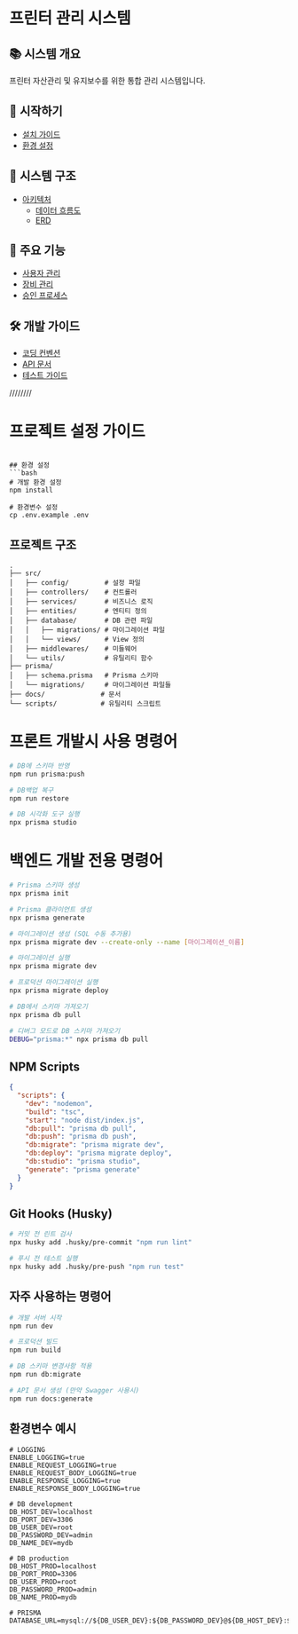 # 프린터 관리 시스템

## 📚 시스템 개요
프린터 자산관리 및 유지보수를 위한 통합 관리 시스템입니다.

## 🚀 시작하기
- [설치 가이드](docs/getting-started.md)
- [환경 설정](docs/setup.md)

## 📂 시스템 구조
- [아키텍처](docs/architecture/README.md)
  - [데이터 흐름도](docs/architecture/dfd.md)
  - [ERD](docs/architecture/erd.md)

## 📌 주요 기능
- [사용자 관리](docs/features/user-management.md)
- [장비 관리](docs/features/device-management.md)
- [승인 프로세스](docs/features/approval-process.md)

## 🛠 개발 가이드
- [코딩 컨벤션](docs/dev/conventions.md)
- [API 문서](docs/api/README.md)
- [테스트 가이드](docs/dev/testing.md)

////////
# 프로젝트 설정 가이드

```

## 환경 설정
```bash
# 개발 환경 설정
npm install

# 환경변수 설정
cp .env.example .env
```

## 프로젝트 구조
```
.
├── src/
│   ├── config/         # 설정 파일
│   ├── controllers/    # 컨트롤러
│   ├── services/       # 비즈니스 로직
│   ├── entities/       # 엔티티 정의
│   ├── database/       # DB 관련 파일
│   │   ├── migrations/ # 마이그레이션 파일
│   │   └── views/      # View 정의
│   ├── middlewares/    # 미들웨어
│   └── utils/          # 유틸리티 함수
├── prisma/
│   ├── schema.prisma   # Prisma 스키마
│   └── migrations/     # 마이그레이션 파일들
├── docs/              # 문서
└── scripts/           # 유틸리티 스크립트
```


# 프론트 개발시 사용 명령어
```bash
# DB에 스키마 반영
npm run prisma:push

# DB백업 복구
npm run restore

# DB 시각화 도구 실행
npx prisma studio
```

# 백엔드 개발 전용 명령어
```bash
# Prisma 스키마 생성
npx prisma init

# Prisma 클라이언트 생성
npx prisma generate

# 마이그레이션 생성 (SQL 수동 추가용)
npx prisma migrate dev --create-only --name [마이그레이션_이름]

# 마이그레이션 실행
npx prisma migrate dev

# 프로덕션 마이그레이션 실행
npx prisma migrate deploy

# DB에서 스키마 가져오기
npx prisma db pull

# 디버그 모드로 DB 스키마 가져오기
DEBUG="prisma:*" npx prisma db pull

```

## NPM Scripts
```json
{
  "scripts": {
    "dev": "nodemon",
    "build": "tsc",
    "start": "node dist/index.js",
    "db:pull": "prisma db pull",
    "db:push": "prisma db push",
    "db:migrate": "prisma migrate dev",
    "db:deploy": "prisma migrate deploy",
    "db:studio": "prisma studio",
    "generate": "prisma generate"
  }
}
```

## Git Hooks (Husky)
```bash
# 커밋 전 린트 검사
npx husky add .husky/pre-commit "npm run lint"

# 푸시 전 테스트 실행
npx husky add .husky/pre-push "npm run test"
```

## 자주 사용하는 명령어
```bash
# 개발 서버 시작
npm run dev

# 프로덕션 빌드
npm run build

# DB 스키마 변경사항 적용
npm run db:migrate

# API 문서 생성 (만약 Swagger 사용시)
npm run docs:generate
```

## 환경변수 예시
```env
# LOGGING
ENABLE_LOGGING=true
ENABLE_REQUEST_LOGGING=true
ENABLE_REQUEST_BODY_LOGGING=true
ENABLE_RESPONSE_LOGGING=true
ENABLE_RESPONSE_BODY_LOGGING=true

# DB development
DB_HOST_DEV=localhost
DB_PORT_DEV=3306
DB_USER_DEV=root
DB_PASSWORD_DEV=admin
DB_NAME_DEV=mydb

# DB production
DB_HOST_PROD=localhost
DB_PORT_PROD=3306
DB_USER_PROD=root
DB_PASSWORD_PROD=admin
DB_NAME_PROD=mydb

# PRISMA
DATABASE_URL=mysql://${DB_USER_DEV}:${DB_PASSWORD_DEV}@${DB_HOST_DEV}:${DB_PORT_DEV}/${DB_NAME_DEV}

```